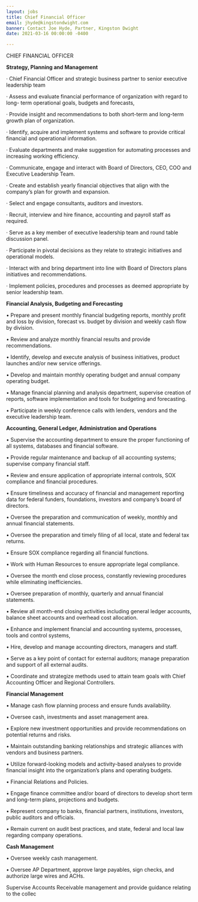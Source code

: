 ```yaml
---
layout: jobs
title: Chief Financial Officer
email: jhyde@kingstondwight.com
banner: Contact Joe Hyde, Partner, Kingston Dwight
date: 2021-03-16 00:00:00 -0400

---
```

CHIEF FINANCIAL OFFICER

**Strategy, Planning and Management**

· Chief Financial Officer and strategic business partner to senior executive leadership team

· Assess and evaluate financial performance of organization with regard to long- term operational goals, budgets and forecasts,

· Provide insight and recommendations to both short-term and long-term growth plan of organization.

· Identify, acquire and implement systems and software to provide critical financial and operational information.

· Evaluate departments and make suggestion for automating processes and increasing working efficiency.

· Communicate, engage and interact with Board of Directors, CEO, COO and Executive Leadership Team.

· Create and establish yearly financial objectives that align with the company’s plan for growth and expansion.

· Select and engage consultants, auditors and investors.

· Recruit, interview and hire finance, accounting and payroll staff as required.

· Serve as a key member of executive leadership team and round table discussion panel.

· Participate in pivotal decisions as they relate to strategic initiatives and operational models.

· Interact with and bring department into line with Board of Directors plans initiatives and recommendations.

· Implement policies, procedures and processes as deemed appropriate by senior leadership team.

**Financial Analysis, Budgeting and Forecasting**

• Prepare and present monthly financial budgeting reports, monthly profit and loss by division, forecast vs. budget by division and weekly cash flow by division.

• Review and analyze monthly financial results and provide recommendations.

• Identify, develop and execute analysis of business initiatives, product launches and/or new service offerings.

• Develop and maintain monthly operating budget and annual company operating budget.

• Manage financial planning and analysis department, supervise creation of reports, software implementation and tools for budgeting and forecasting.

• Participate in weekly conference calls with lenders, vendors and the executive leadership team.

**Accounting, General Ledger, Administration and Operations**

• Supervise the accounting department to ensure the proper functioning of all systems, databases and financial software.

• Provide regular maintenance and backup of all accounting systems; supervise company financial staff.

• Review and ensure application of appropriate internal controls, SOX compliance and financial procedures.

• Ensure timeliness and accuracy of financial and management reporting data for federal funders, foundations, investors and company’s board of directors.

• Oversee the preparation and communication of weekly, monthly and annual financial statements.

• Oversee the preparation and timely filing of all local, state and federal tax returns.

• Ensure SOX compliance regarding all financial functions.

• Work with Human Resources to ensure appropriate legal compliance.

• Oversee the month end close process, constantly reviewing procedures while eliminating inefficiencies.

• Oversee preparation of monthly, quarterly and annual financial statements.

• Review all month-end closing activities including general ledger accounts, balance sheet accounts and overhead cost allocation.

• Enhance and implement financial and accounting systems, processes, tools and control systems,

• Hire, develop and manage accounting directors, managers and staff.

• Serve as a key point of contact for external auditors; manage preparation and support of all external audits.

• Coordinate and strategize methods used to attain team goals with Chief Accounting Officer and Regional Controllers.

**Financial Management**

• Manage cash flow planning process and ensure funds availability.

• Oversee cash, investments and asset management area.

• Explore new investment opportunities and provide recommendations on potential returns and risks.

• Maintain outstanding banking relationships and strategic alliances with vendors and business partners.

• Utilize forward-looking models and activity-based analyses to provide financial insight into the organization’s plans and operating budgets.

• Financial Relations and Policies.

• Engage finance committee and/or board of directors to develop short term and long-term plans, projections and budgets.

• Represent company to banks, financial partners, institutions, investors, public auditors and officials.

• Remain current on audit best practices, and state, federal and local law regarding company operations.

**Cash Management**

• Oversee weekly cash management.

• Oversee AP Department, approve large payables, sign checks, and authorize large wires and ACHs.

Supervise Accounts Receivable management and provide guidance relating to the collec